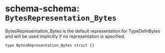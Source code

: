 # schema-schema: `BytesRepresentation_Bytes`

BytesRepresentation_Bytes is the default representation for TypeDefnBytes and
will be used implicitly if no representation is specified.


```ipldsch
type BytesRepresentation_Bytes struct {}
```
